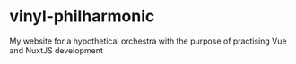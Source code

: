 # vinyl-philharmonic
My website for a hypothetical orchestra with the purpose of practising Vue and NuxtJS development
